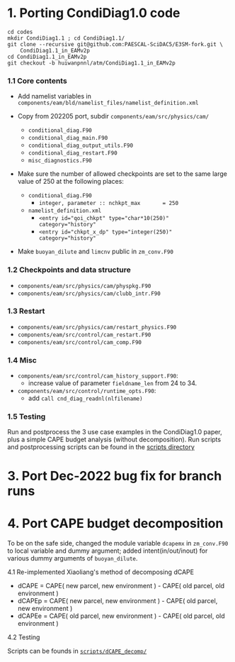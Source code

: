 # 1. Porting CondiDiag1.0 code

```
cd codes
mkdir CondiDiag1.1 ; cd CondiDiag1.1/
git clone --recursive git@github.com:PAESCAL-SciDAC5/E3SM-fork.git \
    CondiDiag1.1_in_EAMv2p
cd CondiDiag1.1_in_EAMv2p
git checkout -b huiwanpnnl/atm/CondiDiag1.1_in_EAMv2p
```


### 1.1 Core contents

- Add namelist variables in `components/eam/bld/namelist_files/namelist_definition.xml`

- Copy from 202205 port, subdir `components/eam/src/physics/cam/`
  - `conditional_diag.F90`
  - `conditional_diag_main.F90`
  - `conditional_diag_output_utils.F90`
  - `conditional_diag_restart.F90`
  - `misc_diagnostics.F90`

- Make sure the number of allowed checkpoints are set to the same large value of 250 at the following places:
  - `conditional_diag.F90`
     - `integer, parameter :: nchkpt_max       = 250`
  - `namelist_definition.xml`
     - `<entry id="qoi_chkpt" type="char*10(250)"  category="history"`
     - `<entry id="chkpt_x_dp" type="integer(250)"  category="history"` 

- Make `buoyan_dilute` and `limcnv` public in `zm_conv.F90`

### 1.2 Checkpoints and data structure

- `components/eam/src/physics/cam/physpkg.F90`
- `components/eam/src/physics/cam/clubb_intr.F90`

### 1.3 Restart

- `components/eam/src/physics/cam/restart_physics.F90`
- `components/eam/src/control/cam_restart.F90`
- `components/eam/src/control/cam_comp.F90`

### 1.4 Misc

- `components/eam/src/control/cam_history_support.F90`:
   - increase value of parameter `fieldname_len` from 24 to 34.
- `components/eam/src/control/runtime_opts.F90`:
   - add `call cnd_diag_readnl(nlfilename)`

### 1.5 Testing

  Run and postprocess the 3 use case examples in the CondiDiag1.0 paper,
  plus a simple CAPE budget analysis (without decomposition).
  Run scripts and postprocessing scripts can be found in the [scripts directory](./scripts/)

# 3. Port Dec-2022 bug fix for branch runs

# 4. Port CAPE budget decomposition

  To be on the safe side, changed the module variable `dcapemx` in `zm_conv.F90`
  to local variable and dummy argument; added intent(in/out/inout) for various
  dummy arguments of `buoyan_dilute`.

  4.1 Re-implemented Xiaoliang's method of decomposing dCAPE

   - dCAPE  = CAPE( new parcel, new environment ) - CAPE( old parcel, old environment )
   - dCAPEp = CAPE( new parcel, new environment ) - CAPE( old parcel, new environment )
   - dCAPEe = CAPE( old parcel, new environment ) - CAPE( old parcel, old environment )

  4.2 Testing 

  Scripts can be founds in [`scripts/dCAPE_decomp/`](scripts/dCAPE_decomp/)
